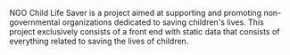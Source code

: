 NGO Child Life Saver is a project aimed at supporting and promoting non-governmental organizations dedicated to saving children's lives. This project exclusively consists of a front end with static data that consists of everything related to saving the lives of children.
